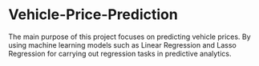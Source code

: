 # Vehicle-Price-Prediction
The main purpose of this project focuses on predicting vehicle prices. By using machine learning models such as Linear Regression and Lasso Regression for carrying out regression tasks in predictive analytics. 
